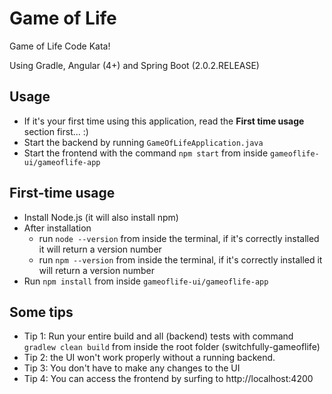 # Game of Life

Game of Life Code Kata!

Using Gradle, Angular (4+) and Spring Boot (2.0.2.RELEASE)

## Usage

- If it's your first time using this application, read the **First time usage** section first... :)
- Start the backend by running `GameOfLifeApplication.java`
- Start the frontend with the command `npm start` from inside `gameoflife-ui/gameoflife-app`

## First-time usage

- Install Node.js (it will also install npm)
- After installation
  - run `node --version` from inside the terminal, if it's correctly installed it will return a version number
  - run `npm --version` from inside the terminal, if it's correctly installed it will return a version number
- Run `npm install` from inside `gameoflife-ui/gameoflife-app`

## Some tips

- Tip 1: Run your entire build and all (backend) tests with command `gradlew clean build` from inside the root folder (switchfully-gameoflife)
- Tip 2: the UI won't work properly without a running backend.
- Tip 3: You don't have to make any changes to the UI
- Tip 4: You can access the frontend by surfing to http://localhost:4200
